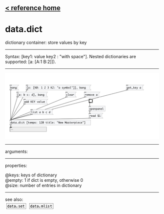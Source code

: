 [< reference home](index.html)
---

# data.dict


dictionary container: store values by key

---

Syntax: [key1: value key2 : &#34;with space&#34;]. Nested dictionaries are supported: [a:
            [A:1 B:2]]).
<br>


---


![example](examples/data.dict-example.jpg)

---
arguments:


---
properties:

@keys: keys of dictionary<br>
@empty: 1 if dict is
            empty, otherwise 0<br>
@size: number of
            entries in dictionary<br>

---
see also:<br>
[![data.set](img/object_data.set.png)](data.set.html)
[![data.mlist](img/object_data.mlist.png)](data.mlist.html)
